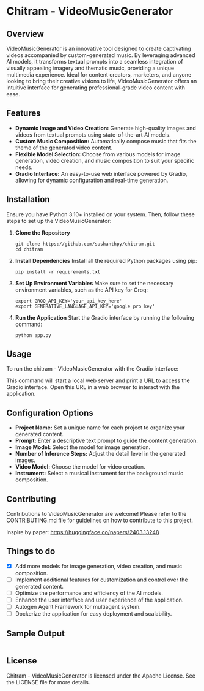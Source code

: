 # Chitram - VideoMusicGenerator

## Overview
VideoMusicGenerator is an innovative tool designed to create captivating videos accompanied by custom-generated music. By leveraging advanced AI models, it transforms textual prompts into a seamless integration of visually appealing imagery and thematic music, providing a unique multimedia experience. Ideal for content creators, marketers, and anyone looking to bring their creative visions to life, VideoMusicGenerator offers an intuitive interface for generating professional-grade video content with ease.

## Features
- **Dynamic Image and Video Creation:** Generate high-quality images and videos from textual prompts using state-of-the-art AI models.
- **Custom Music Composition:** Automatically compose music that fits the theme of the generated video content.
- **Flexible Model Selection:** Choose from various models for image generation, video creation, and music composition to suit your specific needs.
- **Gradio Interface:** An easy-to-use web interface powered by Gradio, allowing for dynamic configuration and real-time generation.

## Installation
Ensure you have Python 3.10+ installed on your system. Then, follow these steps to set up the VideoMusicGenerator:

1. **Clone the Repository**
    ```
    git clone https://github.com/sushanthpy/chitram.git
    cd chitram
    ```
2. **Install Dependencies**
    Install all the required Python packages using pip:
    ```
    pip install -r requirements.txt
    ```
3. **Set Up Environment Variables**
    Make sure to set the necessary environment variables, such as the API key for Groq:
    ```
    export GROQ_API_KEY='your_api_key_here'
    export GENERATIVE_LANGUAGE_API_KEY='google pro key'
    ```
4. **Run the Application**
    Start the Gradio interface by running the following command:
    ```
    python app.py
    ```

## Usage
To run the chitram - VideoMusicGenerator with the Gradio interface:

This command will start a local web server and print a URL to access the Gradio interface. Open this URL in a web browser to interact with the application.

## Configuration Options
- **Project Name:** Set a unique name for each project to organize your generated content.
- **Prompt:** Enter a descriptive text prompt to guide the content generation.
- **Image Model:** Select the model for image generation.
- **Number of Inference Steps:** Adjust the detail level in the generated images.
- **Video Model:** Choose the model for video creation.
- **Instrument:** Select a musical instrument for the background music composition.

## Contributing
Contributions to VideoMusicGenerator are welcome! Please refer to the CONTRIBUTING.md file for guidelines on how to contribute to this project.

Inspire by paper: https://huggingface.co/papers/2403.13248

## Things to do
- [x] Add more models for image generation, video creation, and music composition.
- [ ] Implement additional features for customization and control over the generated content.
- [ ] Optimize the performance and efficiency of the AI models.
- [ ] Enhance the user interface and user experience of the application.
- [ ] Autogen Agent Framework for multiagent system.
- [ ] Dockerize the application for easy deployment and scalability.

## Sample Output
![<img src="https://i9.ytimg.com/vi_webp/S0SKG49J-8M/mq1.webp?sqp=CLCdvrAG-oaymwEmCMACELQB8quKqQMa8AEB-AHUBoAC4AOKAgwIABABGEIgWShyMA8=&rs=AOn4CLC8McvZU7V_MFqCXyTKjFlgqkmaPw" width="50%">](https://www.youtube.com/watch?v=S0SKG49J-8M "chirtam")

## License
Chitram - VideoMusicGenerator is licensed under the Apache License. See the LICENSE file for more details.

